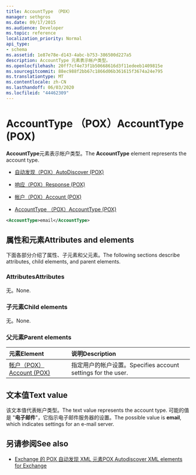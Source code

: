 ```yaml
---
title: AccountType （POX）
manager: sethgros
ms.date: 09/17/2015
ms.audience: Developer
ms.topic: reference
localization_priority: Normal
api_type:
- schema
ms.assetid: 1e87e78e-d143-4abc-b753-386500d227a5
description: AccountType 元素表示帐户类型。
ms.openlocfilehash: 20ff7cf4e73f1b50668616d3f11edeeb1409815e
ms.sourcegitcommit: 88ec988f2bb67c1866d06b361615f3674a24e795
ms.translationtype: MT
ms.contentlocale: zh-CN
ms.lasthandoff: 06/03/2020
ms.locfileid: "44462309"
---
```

# <a name="accounttype-pox"></a><span data-ttu-id="738a6-103">AccountType （POX）</span><span class="sxs-lookup"><span data-stu-id="738a6-103">AccountType (POX)</span></span>

<span data-ttu-id="738a6-104">**AccountType**元素表示帐户类型。</span><span class="sxs-lookup"><span data-stu-id="738a6-104">The **AccountType** element represents the account type.</span></span> 
  
- [<span data-ttu-id="738a6-105">自动发现（POX）</span><span class="sxs-lookup"><span data-stu-id="738a6-105">AutoDiscover (POX)</span></span>](autodiscover-pox.md)
  
- [<span data-ttu-id="738a6-106">响应（POX）</span><span class="sxs-lookup"><span data-stu-id="738a6-106">Response (POX)</span></span>](response-pox.md)
  
- [<span data-ttu-id="738a6-107">帐户（POX）</span><span class="sxs-lookup"><span data-stu-id="738a6-107">Account (POX)</span></span>](account-pox.md)
  
- [<span data-ttu-id="738a6-108">AccountType （POX）</span><span class="sxs-lookup"><span data-stu-id="738a6-108">AccountType (POX)</span></span>](accounttype-pox.md)
  
```xml
<AccountType>email</AccountType>
```

## <a name="attributes-and-elements"></a><span data-ttu-id="738a6-109">属性和元素</span><span class="sxs-lookup"><span data-stu-id="738a6-109">Attributes and elements</span></span>

<span data-ttu-id="738a6-110">下面各部分介绍了属性、子元素和父元素。</span><span class="sxs-lookup"><span data-stu-id="738a6-110">The following sections describe attributes, child elements, and parent elements.</span></span>
  
### <a name="attributes"></a><span data-ttu-id="738a6-111">Attributes</span><span class="sxs-lookup"><span data-stu-id="738a6-111">Attributes</span></span>

<span data-ttu-id="738a6-112">无。</span><span class="sxs-lookup"><span data-stu-id="738a6-112">None.</span></span>
  
### <a name="child-elements"></a><span data-ttu-id="738a6-113">子元素</span><span class="sxs-lookup"><span data-stu-id="738a6-113">Child elements</span></span>

<span data-ttu-id="738a6-114">无。</span><span class="sxs-lookup"><span data-stu-id="738a6-114">None.</span></span>
  
### <a name="parent-elements"></a><span data-ttu-id="738a6-115">父元素</span><span class="sxs-lookup"><span data-stu-id="738a6-115">Parent elements</span></span>

|<span data-ttu-id="738a6-116">**元素**</span><span class="sxs-lookup"><span data-stu-id="738a6-116">**Element**</span></span>|<span data-ttu-id="738a6-117">**说明**</span><span class="sxs-lookup"><span data-stu-id="738a6-117">**Description**</span></span>|
|:-----|:-----|
|[<span data-ttu-id="738a6-118">帐户（POX）</span><span class="sxs-lookup"><span data-stu-id="738a6-118">Account (POX)</span></span>](account-pox.md) <br/> |<span data-ttu-id="738a6-119">指定用户的帐户设置。</span><span class="sxs-lookup"><span data-stu-id="738a6-119">Specifies account settings for the user.</span></span>  <br/> |
   
## <a name="text-value"></a><span data-ttu-id="738a6-120">文本值</span><span class="sxs-lookup"><span data-stu-id="738a6-120">Text value</span></span>

<span data-ttu-id="738a6-121">该文本值代表帐户类型。</span><span class="sxs-lookup"><span data-stu-id="738a6-121">The text value represents the account type.</span></span> <span data-ttu-id="738a6-122">可能的值是 "**电子邮件**"，它指示电子邮件服务器的设置。</span><span class="sxs-lookup"><span data-stu-id="738a6-122">The possible value is **email**, which indicates settings for an e-mail server.</span></span> 
  
## <a name="see-also"></a><span data-ttu-id="738a6-123">另请参阅</span><span class="sxs-lookup"><span data-stu-id="738a6-123">See also</span></span>

- [<span data-ttu-id="738a6-124">Exchange 的 POX 自动发现 XML 元素</span><span class="sxs-lookup"><span data-stu-id="738a6-124">POX Autodiscover XML elements for Exchange</span></span>](pox-autodiscover-xml-elements-for-exchange.md)

